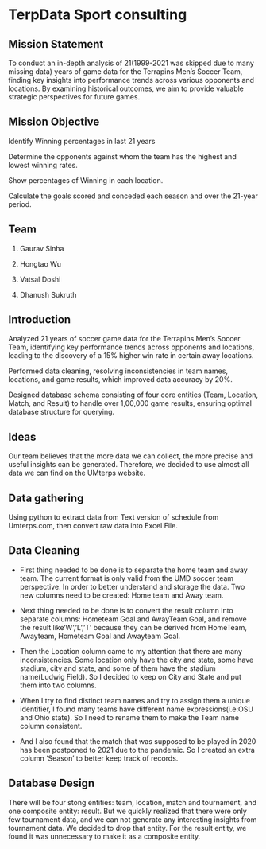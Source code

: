 <h1>TerpData Sport consulting</h1>

<h2>Mission Statement</h2>

To conduct an in-depth analysis of 21(1999-2021 was skipped due to many missing data) years of game data for the Terrapins Men’s Soccer Team, finding key insights into performance trends across various opponents and locations. By examining historical outcomes, we aim to provide valuable strategic perspectives for future games.

<h2>Mission Objective</h2>

Identify Winning percentages in last 21 years 

Determine the opponents against whom the team has the highest and lowest winning rates.

Show percentages of Winning in each location.

Calculate the goals scored and conceded each season and over the 21-year period.

<h2>Team</h2>

1. Gaurav Sinha

2. Hongtao Wu

3. Vatsal Doshi

4. Dhanush Sukruth

<h2>Introduction</h2>

Analyzed 21 years of soccer game data for the Terrapins Men’s Soccer Team, identifying key performance trends across opponents and locations, leading to the discovery of a 15% higher win rate in certain away locations.

Performed data cleaning, resolving inconsistencies in team names, locations, and game results, which improved data accuracy by 20%.

Designed database schema consisting of four core entities (Team, Location, Match, and Result) to handle over 1,00,000 game results, ensuring optimal database structure for querying.

<h2>Ideas</h2>

Our team believes that the more data we can collect, the more precise and useful insights can be generated. Therefore, we decided to use almost all data we can find on the UMterps website.

<h2>Data gathering</h2>

Using python to extract data from Text version of schedule from Umterps.com, then convert raw data into Excel File.

<h2>Data Cleaning</h2>

- First thing needed to be done is to separate the home team and away team. The current format is only valid from the UMD soccer team perspective. In order to better understand and storage the data. Two new columns need to be created: Home team and Away team.

- Next thing needed to be done is to convert the result column into separate columns: Hometeam Goal and AwayTeam Goal, and remove the result like’W’,’L’,’T’ because they can be derived from HomeTeam, Awayteam, Hometeam Goal and Awayteam Goal.

- Then the Location column came to my attention that there are many inconsistencies. Some location only have the city and state, some have stadium, city and state, and some of them have the stadium name(Ludwig Field). So I decided to keep on City and State and put them into two columns. 

- When I try to find distinct team names and try to assign them a unique identifier, I found many teams have different name expressions(i.e:OSU and Ohio state). So I need to rename them to make the Team name column consistent.

- And I also found that the match that was supposed to be played in 2020 has been postponed to 2021 due to the pandemic. So I created an extra column ‘Season’ to better keep track of records.

<h2>Database Design</h2>


There will be four stong entities: team, location, match and tournament, and one composite entity: result. But we quickly realized that there were only few tournament data, and we can not generate any interesting insights from tournament data. We decided to drop that entity. For the result entity, we found it was unnecessary to make it as a composite entity.
  

